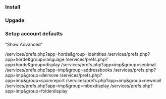 ### Install

### Upgade


### Setup account defaults

"Show Advanced"

/services/prefs.php?app=horde&group=identities
/services/prefs.php?app=horde&group=language
/services/prefs.php?app=horde&group=display
/services/prefs.php?app=imp&group=sentmail
/services/prefs.php?app=imp&group=addressbooks
/services/prefs.php?app=imp&group=delmove
/services/prefs.php?app=imp&group=spamreport
/services/prefs.php?app=imp&group=newmail
/services/prefs.php?app=imp&group=mboxdisplay
/services/prefs.php?app=imp&group=folderdisplay
